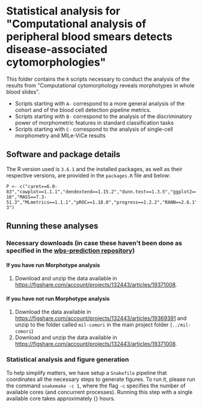 # Statistical analysis for "Computational analysis of peripheral blood smears detects disease-associated cytomorphologies"

This folder contains the `R` scripts necessary to conduct the analysis of the results from "Computational cytomorphology reveals morphotypes in whole blood slides".

* Scripts starting with `A-` correspond to a more general analysis of the cohort and of the blood cell detection pipeline metrics.
* Scripts starting with `B-` correspond to the analysis of the discriminatory power of morphometric features in standard classification tasks
* Scripts starting with `C-` correspond to the analysis of single-cell morphometry and MILe-ViCe results

## Software and package details

The R version used is `3.6.1` and the installed packages, as well as their respective versions, are provided in the `packages.R` file and below:

```
P <- c("caret==6.0-83","cowplot==1.1.1","dendextend==1.15.2","dunn.test==1.3.5","ggplot2==3.3.5","ggpubr==0.4.0","ggrepel==0.9.1","ggsci==2.9","glmnet==2.0-16","MASS==7.3-51.3","MLmetrics==1.1.1","pROC==1.18.0","progress==1.2.2","RANN==2.6.1","RRF==1.9.1","tidyverse==1.3.1","umap==0.2.7.0","WRS2==1.1-3")
```

## Running these analyses

### Necessary downloads (in case these haven't been done as specified in the [wbs-prediction repository](https://github.com/josegcpa/wbs-prediction))

#### If you have run Morphotype analysis

1. Download and unzip the data available in https://figshare.com/account/projects/132443/articles/19371008.

#### If you have not run Morphotype analysis

1. Download the data available in https://figshare.com/account/projects/132443/articles/19369391 and unzip to the folder called `mil-comori` in the main project folder (`../mil-comori`)
2. Download and unzip the data available in https://figshare.com/account/projects/132443/articles/19371008.

### Statistical analysis and figure generation

To help simplify matters, we have setup a `Snakefile` pipeline that coordinates all the necessary steps to generate figures. To run it, please run the command `snakemake -c 1`, where the flag `-c` specifies the number of available cores (and concurrent processes). Running this step with a single available core takes approximately {} hours.